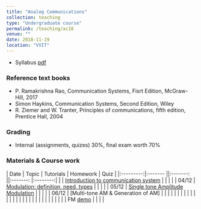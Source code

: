 ```yaml
---
title: "Analog Communications"
collection: teaching
type: "Undergraduate course"
permalink: /teaching/ac18
venue: ""
date: 2018-11-19
location: "VVIT"
---
```



* Syllabus [pdf](http://mpsaradhi.github.io/files/R16AC-Syllabus.pdf)

### Reference text books

* P. Ramakrishna Rao, Communication Systems, Fisrt Edition, McGraw-Hill, 2017
* Simon Haykins, Communication Systems, Second Edition, Wiley
* R. Ziemer and W. Tranter, Principles of communications, fifth edition, Prentice Hall, 2004

### Grading

* Internal (assignments, quizes) 30%, final exam worth 70%


### Materials & Course work

| Date      | Topic                                | Tutorials  | Homework | Quiz    |
|:---------:|:-------                             ||:-------: ||:-------: |:--------:|
|           | [Introduction to communication system](/intro.html) |            |          |         |
|   04/12   | [Modulation: definition, need, types](http://mpsaradhi.github.io/files/mps-Unit-I-Lec-02-Modulation.pdf) |            |          |         |
|   05/12   | [Single tone Amplitude Modulation](http://mpsaradhi.github.io/files/ac18/mps-Unit-I-Lec-03-Amplitude-Modulation-Time-and-Frequency-description.pdf) |            |          |         |
|   06/12   | [Multi-tone AM & Generation of AM] |            |          |         |
|           |          |            |          |         |
|           |          |            |          |         |
|           |          |            |          |         |
|           |          |            |          |         |
|           | FM [demo](/fm-demo.html) |            |          |         |

